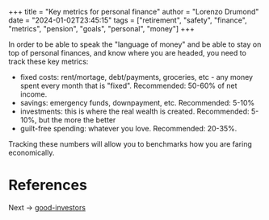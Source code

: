+++
title = "Key metrics for personal finance"
author = "Lorenzo Drumond"
date = "2024-01-02T23:45:15"
tags = ["retirement",  "safety",  "finance",  "metrics",  "pension",  "goals",  "personal",  "money"]
+++


In order to be able to speak the "language of money" and be able to stay on top of personal finances, and know where you are headed, you need to track these key metrics:
- fixed costs: rent/mortage, debt/payments, groceries, etc - any money spent every month that is "fixed". Recommended: 50-60% of net income.
- savings: emergency funds, downpayment, etc. Recommended: 5-10%
- investments: this is where the real wealth is created. Recommended: 5-10%, but the more the better
- guilt-free spending: whatever you love. Recommended: 20-35%.


Tracking these numbers will allow you to benchmarks how you are faring economically.

# References

Next -> [good-investors](/wiki/good-investors/)
